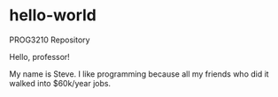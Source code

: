 # hello-world
PROG3210 Repository

Hello, professor!

My name is Steve. I like programming because all my friends who did it walked into $60k/year jobs.

